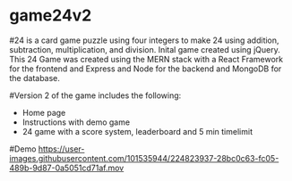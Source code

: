# game24v2
#24 is a card game puzzle using four integers to make 24 using addition, subtraction, multiplication, and division.
Inital game created using jQuery. This 24 Game was created using the MERN stack with a React Framework for the frontend and Express and Node for the backend and MongoDB for the database.

#Version 2 of the game includes the following:
* Home page
* Instructions with demo game
* 24 game with a score system, leaderboard and 5 min timelimit

#Demo
https://user-images.githubusercontent.com/101535944/224823937-28bc0c63-fc05-489b-9d87-0a5051cd71af.mov

